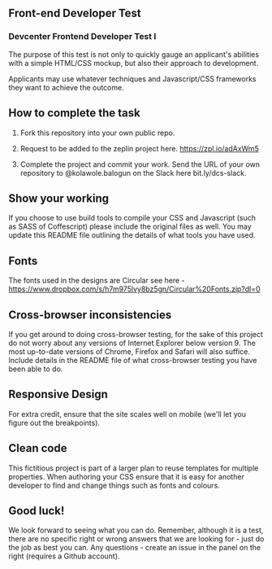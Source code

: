 ## Front-end Developer Test

### Devcenter Frontend Developer Test I

The purpose of this test is not only to quickly gauge an applicant's abilities with a simple HTML/CSS mockup, but also their approach to development.

Applicants may use whatever techniques and Javascript/CSS frameworks they want to achieve the outcome.

## How to complete the task

1. Fork this repository into your own public repo.

2. Request to be added to the zeplin project here. https://zpl.io/adAxWm5

3. Complete the project and commit your work. Send the URL of your own repository to @kolawole.balogun on the Slack here bit.ly/dcs-slack.

## Show your working

If you choose to use build tools to compile your CSS and Javascript (such as SASS of Coffescript) please include the original files as well. You may update this README file outlining the details of what tools you have used.

## Fonts

The fonts used in the designs are Circular see here - https://www.dropbox.com/s/h7m975lvy8bz5gn/Circular%20Fonts.zip?dl=0


## Cross-browser inconsistencies

If you get around to doing cross-browser testing, for the sake of this project do not worry about any versions of Internet Explorer below version 9. The most up-to-date versions of Chrome, Firefox and Safari will also suffice. Include details in the README file of what cross-browser testing you have been able to do.


## Responsive Design

For extra credit, ensure that the site scales well on mobile (we'll let you figure out the breakpoints).


## Clean code

This fictitious project is part of a larger plan to reuse templates for multiple properties. When authoring your CSS ensure that it is easy for another developer to find and change things such as fonts and colours.


## Good luck!

We look forward to seeing what you can do. Remember, although it is a test, there are no specific right or wrong answers that we are looking for - just do the job as best you can. Any questions - create an issue in the panel on the right (requires a Github account).
